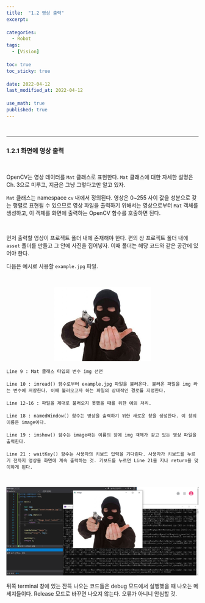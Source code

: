 ```yaml
---
title:  "1.2 영상 출력"
excerpt: 

categories:
  - Robot
tags:
  - [Vision]

toc: true
toc_sticky: true
 
date: 2022-04-12
last_modified_at: 2022-04-12

use_math: true
published: true
---
```


<br>

***

### 1.2.1 화면에 영상 출력

<br>

OpenCV는 영상 데이터를 `Mat` 클래스로 표현한다. `Mat` 클래스에 대한 자세한 설명은 Ch. 3으로 미루고, 지금은 그냥 그렇다고만 알고 있자.

`Mat` 클래스는 namespace `cv` 내에서 정의된다. 영상은 0~255 사이 값을 성분으로 갖는 행렬로 표현될 수 있으므로 영상 파일을 출력하기 위해서는 영상으로부터 `Mat` 객체를 생성하고, 이 객체를 화면에 출력하는 OpenCV 함수를 호출하면 된다.

<br>

먼저 출력할 영상이 프로젝트 폴더 내에 존재해야 한다. 편의 상 프로젝트 폴더 내에 `asset` 폴더를 만들고 그 안에 사진을 집어넣자. 이때 폴더는 해당 코드와 같은 공간에 있어야 한다.

다음은 예시로 사용할 `example.jpg` 파일.

<br>

<p align="center"><img src="/assets/image/vision/ch1/1.10.jpg" width="50%" height="50%" title="" alt=""><br/></p>

<script src="https://gist.github.com/PYOHYU/e9b3ea856fe805a08d36bf9c9178fdce.js"></script>

```
Line 9 : Mat 클래스 타입의 변수 img 선언

Line 10 : imread() 함수로부터 example.jpg 파일을 불러온다. 불러온 파일을 img 라는 변수에 저장한다. 이때 불러오고자 하는 파일의 상대적인 경로를 지정한다.

Line 12~16 : 파일을 제대로 불러오지 못했을 때를 위한 예외 처리.

Line 18 : namedWindow() 함수는 영상을 출력하기 위한 새로운 창을 생성한다. 이 창의 이름은 image이다.

Line 19 : imshow() 함수는 image라는 이름의 창에 img 객체가 갖고 있는 영상 파일을 출력한다.

Line 21 : waitKey() 함수는 사용자의 키보드 입력을 기다린다. 사용자가 키보드를 누르기 전까지 영상을 화면에 계속 출력하는 것. 키보드를 누르면 Line 21을 지나 return을 맞이하게 된다.
```

<br>

<p align="center"><img src="/assets/image/vision/ch1/1.11.png" width="" height="" title="" alt=""><br/></p>

뒤쪽 terminal 창에 있는 잔뜩 나오는 코드들은 debug 모드에서 실행했을 때 나오는 메세지들이다. Release 모드로 바꾸면 나오지 않는다. 오류가 아니니 안심할 것.